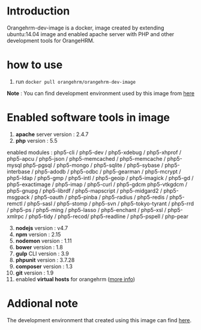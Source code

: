 # Introduction
Orangehrm-dev-image is a docker, image created by extending ubuntu:14.04 image and enabled apache server with PHP and other development tools for OrangeHRM.

# how to use 
1. run `docker pull orangehrm/orangehrm-dev-image`

**Note** : You can find development environment used by this image from [here](https://github.com/orangehrm/orangehrm-dev-environment)

# Enabled software tools in image
1. **apache** server version : 2.4.7
2. **php** version : 5.5

enabled modules : php5-cli / php5-dev / php5-xdebug / php5-xhprof / php5-apcu / php5-json / php5-memcached / php5-memcache / php5-mysql php5-pgsql / php5-mongo / php5-sqlite / php5-sybase / php5-interbase / php5-adodb / php5-odbc / php5-gearman / php5-mcrypt / php5-ldap / php5-gmp / php5-intl / php5-geoip / php5-imagick / php5-gd / php5-exactimage / php5-imap / php5-curl / php5-gdcm php5-vtkgdcm / php5-gnupg / php5-librdf / php5-mapscript / php5-midgard2 / php5-msgpack / php5-oauth / php5-pinba / php5-radius / php5-redis / php5-remctl / php5-sasl / php5-stomp / php5-svn / php5-tokyo-tyrant / php5-rrd / php5-ps / php5-ming / php5-lasso / php5-enchant / php5-xsl / php5-xmlrpc / php5-tidy / php5-recod/ php5-readline / php5-pspell / php-pear
    
3. **nodejs** version : v4.7
4. **npm** version : 2.15
5. **nodemon** version : 1.11
6. **bower** version : 1.8
7. **gulp** CLI version : 3.9
8. **phpunit** version : 3.7.28
9. **composer** version : 1.3
10. **git** version : 1.9
11. enabled **virtual hosts** for orangehrm ([more info](https://hub.docker.com/r/orangehrm/orangehrm-dev-image/))

# Addional note
The development environment that created using this image can find [here](https://github.com/orangehrm/orangehrm-dev-environment).

